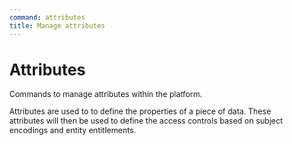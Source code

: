 ```yaml
---
command: attributes
title: Manage attributes
---
```


# Attributes

Commands to manage attributes within the platform.

Attributes are used to to define the properties of a piece of data. These attributes will then be
used to define the access controls based on subject encodings and entity entitlements.
